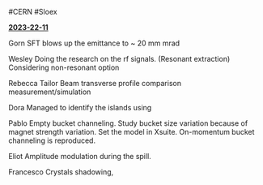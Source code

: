 #CERN #Sloex 

<b><u>2023-22-11</u></b>

Gorn 
SFT blows up the emittance to ~ 20 mm mrad

Wesley
Doing the research on the rf signals. (Resonant extraction) Considering non-resonant option

Rebecca Tailor
Beam transverse profile comparison measurement/simulation

Dora
Managed to identify the islands using 

Pablo 
Empty bucket channeling. Study bucket size variation because of magnet strength variation. Set the model in Xsuite. On-momentum bucket channeling is reproduced.

Eliot
Amplitude modulation during the spill.

Francesco
Crystals shadowing,